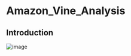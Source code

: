 # Amazon_Vine_Analysis
## Introduction
![image](https://user-images.githubusercontent.com/89704371/179875419-cd4aa444-83da-4bbc-9bdf-dd3b9c2da6b7.png)
